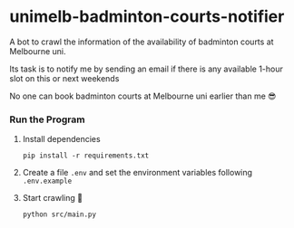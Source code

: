 # unimelb-badminton-courts-notifier

A bot to crawl the information of the availability of badminton courts at Melbourne uni.

Its task is to notify me by sending an email if there is any available 1-hour slot on this or next weekends

No one can book badminton courts at Melbourne uni earlier than me 😎

### Run the Program
1. Install dependencies
    ```
    pip install -r requirements.txt
    ```

2. Create a file `.env` and set the environment variables following `.env.example`

3. Start crawling 🤠
    ```
    python src/main.py
    ```